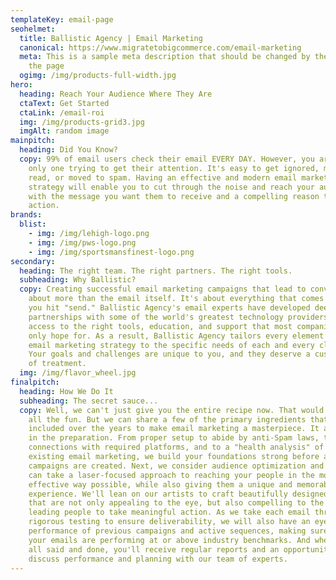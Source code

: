 ```yaml
---
templateKey: email-page
seohelmet:
  title: Ballistic Agency | Email Marketing
  canonical: https://www.migratetobigcommerce.com/email-marketing
  meta: This is a sample meta description that should be changed by the author of
    the page
  ogimg: /img/products-full-width.jpg
hero:
  heading: Reach Your Audience Where They Are
  ctaText: Get Started
  ctaLink: /email-roi
  img: /img/products-grid3.jpg
  imgAlt: random image
mainpitch:
  heading: Did You Know?
  copy: 99% of email users check their email EVERY DAY. However, you are not the
    only one trying to get their attention. It's easy to get ignored, marked as
    read, or moved to spam. Having an effective and modern email marketing
    strategy will enable you to cut through the noise and reach your audience
    with the message you want them to receive and a compelling reason to take
    action.
brands:
  blist:
    - img: /img/lehigh-logo.png
    - img: /img/pws-logo.png
    - img: /img/sportsmansfinest-logo.png
secondary:
  heading: The right team. The right partners. The right tools.
  subheading: Why Ballistic?
  copy: Creating successful email marketing campaigns that lead to conversion is
    about more than the email itself. It's about everything that comes before
    you hit "send." Ballistic Agency's email experts have developed deep
    partnerships with some of the world's greatest technology providers; earning
    access to the right tools, education, and support that most companies could
    only hope for. As a result, Ballistic Agency tailors every element of an
    email marketing strategy to the specific needs of each and every client.
    Your goals and challenges are unique to you, and they deserve a custom-level
    of treatment.
  img: /img/flavor_wheel.jpg
finalpitch:
  heading: How We Do It
  subheading: The secret sauce...
  copy: Well, we can't just give you the entire recipe now. That would take away
    all the fun. But we can share a few of the primary ingredients that we've
    included over the years to make email marketing a masterpiece. It all starts
    in the preparation. From proper setup to abide by anti-Spam laws, to
    connections with required platforms, and to a "health analysis" of your
    existing email marketing, we build your foundations strong before any new
    campaigns are created. Next, we consider audience optimization and ways we
    can take a laser-focused approach to reaching your people in the most
    effective way possible, while also giving them a unique and memorable
    experience. We'll lean on our artists to craft beautifully designed emails
    that are not only appealing to the eye, but also compelling to the mind -
    leading people to take meaningful action. As we take each email through
    rigorous testing to ensure deliverability, we will also have an eye on the
    performance of previous campaigns and active sequences, making sure that
    your emails are performing at or above industry benchmarks. And when it's
    all said and done, you'll receive regular reports and an opportunity to
    discuss performance and planning with our team of experts.
---
```

